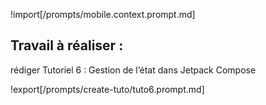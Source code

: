 !import[/prompts/mobile.context.prompt.md] 

## **Travail à réaliser :**  

rédiger Tutoriel 6 : Gestion de l’état dans Jetpack Compose

!export[/prompts/create-tuto/tuto6.prompt.md]  
